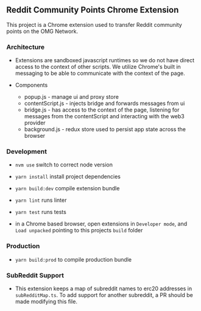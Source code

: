 ## Reddit Community Points Chrome Extension

This project is a Chrome extension used to transfer Reddit community points on the OMG Network.

### Architecture

- Extensions are sandboxed javascript runtimes so we do not have direct access to the context of other scripts. We utilize Chrome's built in messaging to be able to communicate with the context of the page.

- Components
  - popup.js - manage ui and proxy store
  - contentScript.js - injects bridge and forwards messages from ui
  - bridge.js - has access to the context of the page, listening for messages from the contentScript and interacting with the web3 provider
  - background.js - redux store used to persist app state across the browser

### Development

- `nvm use` switch to correct node version
- `yarn install` install project dependencies
- `yarn build:dev` compile extension bundle
- `yarn lint` runs linter
- `yarn test` runs tests

- in a Chrome based browser, open extensions in `Developer mode`, and `Load unpacked` pointing to this projects `build` folder

### Production

- `yarn build:prod` to compile production bundle

### SubReddit Support

- This extension keeps a map of subreddit names to erc20 addresses in `subRedditMap.ts`. To add support for another subreddit, a PR should be made modifying this file.
